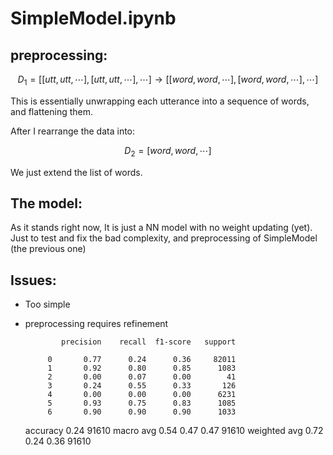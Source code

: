 # SimpleModel.ipynb

## preprocessing:
$$
D_1 = [[utt, utt,\cdots], [utt, utt, \cdots], \cdots] \longrightarrow [[word,word, \cdots], [word, word, \cdots],\cdots] 
$$
 
This is essentially unwrapping each utterance into a sequence of words, and flattening them.

After I rearrange the data into: 

$$
D_2 = [word, word, \cdots]
$$

We just extend the list of words.

## The model:
As it stands right now, It is just a NN model with no weight updating (yet). Just to test and fix the 
bad complexity, and preprocessing of SimpleModel (the previous one)

## Issues:
- Too simple 
- preprocessing requires refinement



              precision    recall  f1-score   support

           0       0.77      0.24      0.36     82011
           1       0.92      0.80      0.85      1083
           2       0.00      0.07      0.00        41
           3       0.24      0.55      0.33       126
           4       0.00      0.00      0.00      6231
           5       0.93      0.75      0.83      1085
           6       0.90      0.90      0.90      1033

    accuracy                           0.24     91610
   macro avg       0.54      0.47      0.47     91610
weighted avg       0.72      0.24      0.36     91610



